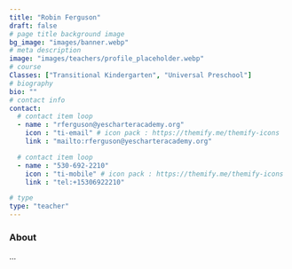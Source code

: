```yaml
---
title: "Robin Ferguson"
draft: false
# page title background image
bg_image: "images/banner.webp"
# meta description
image: "images/teachers/profile_placeholder.webp"
# course
Classes: ["Transitional Kindergarten", "Universal Preschool"]
# biography
bio: ""
# contact info
contact:
  # contact item loop
  - name : "rferguson@yescharteracademy.org"
    icon : "ti-email" # icon pack : https://themify.me/themify-icons
    link : "mailto:rferguson@yescharteracademy.org"

  # contact item loop
  - name : "530-692-2210"
    icon : "ti-mobile" # icon pack : https://themify.me/themify-icons
    link : "tel:+15306922210"

# type
type: "teacher"
---
```


### About

...